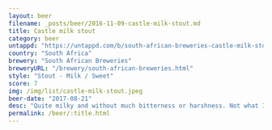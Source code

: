 ```yaml
---
layout: beer
filename: _posts/beer/2016-11-09-castle-milk-stout.md
title: Castle milk stout
category: beer
untappd: "https://untappd.com/b/south-african-breweries-castle-milk-stout/41555"
country: "South Africa"
brewery: "South African Breweries"
breweryURL: "/brewery/south-african-breweries.html"
style: "Stout - Milk / Sweet"
score: 7
img: /img/list/castle-milk-stout.jpeg
beer-date: "2017-08-21"
desc: "Quite milky and without much bitterness or harshness. Not what I expected from a mass market beer. A little thin but otherwise no complaints"
permalink: /beer/:title.html
---
```

